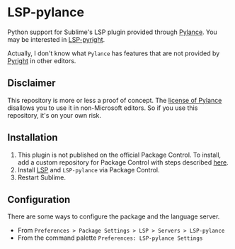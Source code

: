 # LSP-pylance

Python support for Sublime's LSP plugin provided through [Pylance](https://marketplace.visualstudio.com/items?itemName=ms-python.vscode-pylance). You may be interested in [LSP-pyright](https://github.com/sublimelsp/LSP-pyright).

Actually, I don't know what `Pylance` has features that are not provided by [Pyright](https://github.com/microsoft/pyright) in other editors.

## Disclaimer

This repository is more or less a proof of concept.
The [license of Pylance](https://marketplace.visualstudio.com/items/ms-python.vscode-pylance/license)
disallows you to use it in non-Microsoft editors. So if you use this repository, it's on your own risk.

## Installation

1. This plugin is not published on the official Package Control.
   To install, add a custom repository for Package Control with steps described [here](https://github.com/jfcherng-sublime/ST-my-package-control/blob/master/README.md#usage).
1. Install [LSP](https://packagecontrol.io/packages/LSP) and `LSP-pylance` via Package Control.
1. Restart Sublime.

## Configuration

There are some ways to configure the package and the language server.

- From `Preferences > Package Settings > LSP > Servers > LSP-pylance`
- From the command palette `Preferences: LSP-pylance Settings`
